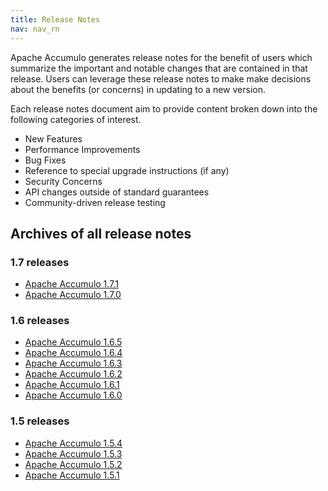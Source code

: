 ```yaml
---
title: Release Notes
nav: nav_rn
---
```


Apache Accumulo generates release notes for the benefit of users which summarize the important and notable changes that
are contained in that release. Users can leverage these release notes to make make decisions about the benefits (or
concerns) in updating to a new version.

Each release notes document aim to provide content broken down into the following categories of interest.

* New Features
* Performance Improvements
* Bug Fixes
* Reference to special upgrade instructions (if any)
* Security Concerns
* API changes outside of standard guarantees
* Community-driven release testing

## Archives of all release notes

### 1.7 releases

* [Apache Accumulo 1.7.1][REL_171]
* [Apache Accumulo 1.7.0][REL_170]

### 1.6 releases

* [Apache Accumulo 1.6.5][REL_165]
* [Apache Accumulo 1.6.4][REL_164]
* [Apache Accumulo 1.6.3][REL_163]
* [Apache Accumulo 1.6.2][REL_162]
* [Apache Accumulo 1.6.1][REL_161]
* [Apache Accumulo 1.6.0][REL_160]

### 1.5 releases

* [Apache Accumulo 1.5.4][REL_154]
* [Apache Accumulo 1.5.3][REL_153]
* [Apache Accumulo 1.5.2][REL_152]
* [Apache Accumulo 1.5.1][REL_151]

[REL_151]: 1.5.1
[REL_152]: 1.5.2
[REL_153]: 1.5.3
[REL_154]: 1.5.4
[REL_160]: 1.6.0
[REL_161]: 1.6.1
[REL_162]: 1.6.2
[REL_163]: 1.6.3
[REL_164]: 1.6.4
[REL_165]: 1.6.5
[REL_170]: 1.7.0
[REL_171]: 1.7.1
